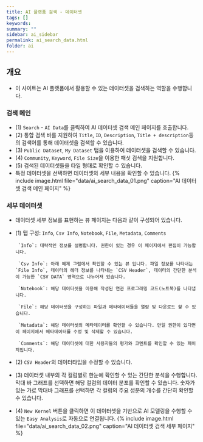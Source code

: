 ```yaml
---
title: AI 플랫폼 검색 - 데이터셋
tags: []
keywords:
summary: ""
sidebar: ai_sidebar
permalink: ai_search_data.html
folder: ai
---
```


## 개요
 - 이 사이트는 AI 플랫폼에서 활용할 수 있는 데이터셋을 검색하는 역할을 수행합니다.

### 검색 메인
 - (1) `Search` - `AI Data`를 클릭하여 AI 데이터셋 검색 메인 페이지를 호출합니다.
 - (2) 통합 검색 바를 지원하여 `Title`, `ID`, `Description`, `Title + description`등의 검색어를 통해 데이터셋을 검색할 수 있습니다.
 - (3) `Public Dataset`, `My Dataset` 탭을 이용하여 데이터셋을 검색할 수 있습니다.
 - (4) `Community`, `Keyword`, `File Size`을 이용한 패싯 검색을 지원합니다.
 - (5) 검색된 데이터셋들을 타일 형태로 확인할 수 있습니다.
 - 특정 데이터셋을 선택하면 데이터셋의 세부 내용을 확인할 수 있습니다.
    {% include image.html file="data/ai_search_data_01.png" caption="AI 데이터셋 검색 메인 페이지" %}

### 세부 데이터셋
 - 데이터셋 세부 정보를 표현하는 뷰 페이지는 다음과 같이 구성되어 있습니다.
 - (1) 탭 구성: `Info`, `Csv Info`, `Notebook`, `File`, `Metadata`, `Comments`

		`Info`: 대략적인 정보를 설명합니다. 권한이 있는 경우 이 페이지에서 편집이 가능합니다.

		`Csv Info`: 아래 예제 그림에서 확인할 수 있는 뷰 입니다. 파일 정보를 나타내는 `File Info`, 데이터의 헤더 정보를 나타내는 `CSV Header`, 데이터의 간단한 분석이 가능한 `CSV DATA` 영역으로 나누어져 있습니다.

		`Notebook`: 해당 데이터셋을 이용해 작성된 연관 프로그래밍 코드(노트북)를 나타냅니다.

		`File`: 해당 데이터셋을 구성하는 파일과 메타데이터들을 열람 및 다운로드 할 수 있습니다.

		`Metadata`: 해당 데이터셋의 메타데이터를 확인할 수 있습니다. 만일 권한이 있다면 이 페이지에서 메타데이터를 수정 및 삭제할 수 있습니다.

		`Comments`: 해당 데이터셋에 대한 사용자들의 평가와 코멘트를 확인할 수 있는 페이지입니다.

 - (2) `CSV Header`의 데이터타입을 수정할 수 있습니다.
 - (3) 데이터셋 내부의 각 컬럼별로 한눈에 확인할 수 있는 간단한 분석을 수행합니다.막대 바 그래프를 선택하면 해당 컬럼의 데이터 분포를 확인할 수 있습니다. 숫자가 있는 가로 막대바 그래프를 선택하면 각 컬럼의 주요 성분의 개수를 간단히 확인할 수 있습니다.
 - (4) `New Kernel` 버튼을 클릭하면 이 데이터셋을 기반으로 AI 모델링을 수행할 수 있는 `Easy Analysis`로 자동으로 연결됩니다.
    {% include image.html file="data/ai_search_data_02.png" caption="AI 데이터셋 검색 세부 페이지" %}